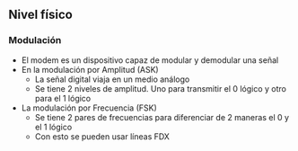 ## Nivel físico

### Modulación

- El modem es un dispositivo capaz de modular y demodular una señal
- En la modulación por Amplitud (ASK)
  - La señal digital viaja en un medio análogo
  - Se tiene 2 niveles de amplitud. Uno para transmitir el 0 lógico y otro para el 1 lógico
- La modulación por Frecuencia (FSK)
  - Se tiene 2 pares de frecuencias para diferenciar de 2 maneras el 0 y el 1 lógico
  - Con esto se pueden usar líneas FDX